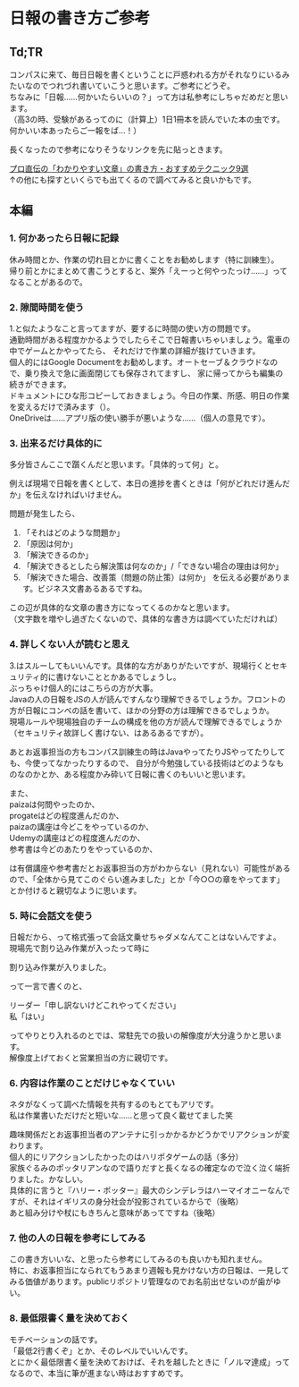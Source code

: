 # 日報の書き方ご参考

## Td;TR

コンパスに来て、毎日日報を書くということに戸惑われる方がそれなりにいるみたいなのでつれづれ書いていこうと思います。ご参考にどうぞ。  
ちなみに「日報……何かいたらいいの？」って方は私参考にしちゃだめだと思います。  
（高3の時、受験があるってのに（計算上）1日1冊本を読んでいた本の虫です。何かいい本あったらご一報をば…！）  

長くなったので参考になりそうなリンクを先に貼っときます。  

[プロ直伝の「わかりやすい文章」の書き方・おすすめテクニック9選](https://liskul.com/writing-technic-104424)  
↑の他にも探すといくらでも出てくるので調べてみると良いかもです。  

## 本編

### 1. 何かあったら日報に記録

休み時間とか、作業の切れ目とかに書くことをお勧めします（特に訓練生）。  
帰り前とかにまとめて書こうとすると、案外「えーっと何やったっけ……」ってなることがあるので。  

### 2. 隙間時間を使う

1.と似たようなこと言ってますが、要するに時間の使い方の問題です。  
通勤時間がある程度かかるようでしたらそこで日報書いちゃいましょう。電車の中でゲームとかやってたら、
それだけで作業の詳細が抜けていきます。  
個人的にはGoogle Documentをお勧めします。オートセーブ＆クラウドなので、乗り換えで急に画面閉じても保存されてますし、
家に帰ってからも編集の続きができます。  
ドキュメントにひな形コピーしておきましょう。今日の作業、所感、明日の作業を変えるだけで済みます（）。  
OneDriveは……アプリ版の使い勝手が悪いような……（個人の意見です）。  

### 3. 出来るだけ具体的に

多分皆さんここで躓くんだと思います。「具体的って何」と。  

例えば現場で日報を書くとして、本日の進捗を書くときは「何がどれだけ進んだか」を伝えなければいけません。  

問題が発生したら、  
1. 「それはどのような問題か」
2. 「原因は何か」
3. 「解決できるのか」
4. 「解決できるとしたら解決策は何なのか」/「できない場合の理由は何か」
5. 「解決できた場合、改善策（問題の防止策）は何か」
を伝える必要があります。ビジネス文書あるあるですね。  

この辺が具体的な文章の書き方になってくるのかなと思います。  
（文字数を増やし過ぎたくないので、具体的な書き方は調べていただければ）  

### 4. 詳しくない人が読むと思え

3.はスルーしてもいいんです。具体的な方がありがたいですが、現場行くとセキュリティ的に書けないこととかあるでしょうし。  
ぶっちゃけ個人的にはこちらの方が大事。  
Javaの人の日報をJSの人が読んですんなり理解できるでしょうか。フロントの方が日報にコンペの話を書いて、ほかの分野の方は理解できるでしょうか。  
現場ルールや現場独自のチームの構成を他の方が読んで理解できるでしょうか（セキュリティ故詳しく書けない、はあるあるですが）。

あとお返事担当の方もコンパス訓練生の時はJavaやってたりJSやってたりしても、今使ってなかったりするので、
自分が今勉強している技術はどのようなものなのかとか、ある程度かみ砕いて日報に書くのもいいと思います。  

また、  
paizaは何問やったのか、  
progateはどの程度進んだのか、  
paizaの講座は今どこをやっているのか、  
Udemyの講座はどの程度進んだのか、  
参考書は今どのあたりをやっているのか、  

は有償講座や参考書だとお返事担当の方がわからない（見れない）可能性があるので、「全体から見てこのぐらい進みました」とか「今○○の章をやってます」とか付けると親切なように思います。  

### 5. 時に会話文を使う

日報だから、って格式張って会話文乗せちゃダメなんてことはないんですよ。  
現場先で割り込み作業が入ったって時に  

割り込み作業が入りました。  

って一言で書くのと、  

リーダー「申し訳ないけどこれやってください」  
私「はい」  

ってやりとり入れるのとでは、常駐先での扱いの解像度が大分違うかと思います。  
解像度上げておくと営業担当の方に親切です。  

### 6. 内容は作業のことだけじゃなくていい

ネタがなくって調べた情報を共有するのもとてもアリです。  
私は作業書いただけだと短いな……と思って良く載せてました笑  

趣味関係だとお返事担当者のアンテナに引っかかるかどうかでリアクションが変わります。  
個人的にリアクションしたかったのはハリポタゲームの話（多分）  
家族ぐるみのポッタリアンなので語りだすと長くなるの確定なので泣く泣く端折りました。かなしい。  
具体的に言うと『ハリー・ポッター』最大のシンデレラはハーマイオニーなんですが、それはイギリスの身分社会が投影されているからで（後略）  
あと組み分けや杖にもきちんと意味があってですね（後略）  

### 7. 他の人の日報を参考にしてみる

この書き方いいな、と思ったら参考にしてみるのも良いかも知れません。  
特に、お返事担当になられてもうあまり週報も見かけない方の日報は、一見してみる価値があります。publicリポジトリ管理なのでお名前出せないのが歯がゆい。   

### 8. 最低限書く量を決めておく

モチベーションの話です。  
「最低2行書くぞ」とか、そのレベルでいいんです。  
とにかく最低限書く量を決めておけば、それを越したときに「ノルマ達成」ってなるので、本当に筆が進まない時はおすすめです。  

